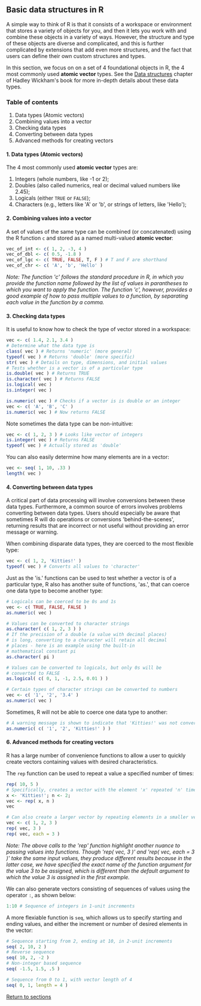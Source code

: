 ## Basic data structures in R

A simple way to think of R is that it consists of a workspace or environment that stores a variety of objects for you, and then it lets you work with and combine these objects in a variety of ways. However, the structure and type of these objects are diverse and complicated, and this is further complicated by extensions that add even more structures, and the fact that users can define their own custom structures and types.

In this section, we focus on on a set of 4 foundational objects in R, the 4 most commonly used __atomic vector__ types. See the [Data structures](http://adv-r.had.co.nz/Data-structures.html) chapter of Hadley Wickham's book for more in-depth details about these data types.

### Table of contents
  
1. Data types (Atomic vectors)
2. Combining values into a vector
3. Checking data types
4. Converting between data types
5. Advanced methods for creating vectors

#### 1. Data types (Atomic vectors)

The 4 most commonly used __atomic vector__ types are:
1. Integers (whole numbers, like -1 or 2);
2. Doubles (also called numerics, real or decimal valued numbers like 2.45);
3. Logicals (either `TRUE` or `FALSE`);
4. Characters (e.g., letters like 'A' or 'b', or strings of letters, like 'Hello');

#### 2. Combining values into a vector

A set of values of the same type can be combined (or concatenated) using the R function `c` and stored as a named multi-valued __atomic vector__:
```R
vec_of_int <- c( 1, 2, -3, 4 )
vec_of_dbl <- c( 0.5, -1.8 )
vec_of_lgc <- c( TRUE, FALSE, T, F ) # T and F are shorthand
vec_of_chr <- c( 'A', 'b', 'Hello' )
```

*Note: The function 'c' follows the standard procedure in R, in which you provide the function name followed by the list of values in parantheses to which you want to apply the function. The function 'c', however, provides a good example of how to pass multiple values to a function, by separating each value in the function by a comma.*

#### 3. Checking data types

It is useful to know how to check the type of vector stored in a workspace:
```R
vec <- c( 1.4, 2.1, 3.4 )
# Determine what the data type is
class( vec ) # Returns 'numeric' (more general)
typeof( vec ) # Returns 'double' (more specific)
str( vec ) # Details on type, dimensions, and initial values
# Tests whether is a vector is of a particular type
is.double( vec ) # Returns TRUE
is.character( vec ) # Returns FALSE
is.logical( vec )
is.integer( vec )

is.numeric( vec ) # Checks if a vector is is double or an integer
vec <- c( 'A', 'B', 'C' )
is.numeric( vec ) # Now returns FALSE
```

Note sometimes the data type can be non-intuitive:
```R
vec <- c( 1, 2, 3 ) # Looks like vector of integers
is.integer( vec ) # Returns FALSE
typeof( vec ) # Actually stored as 'double'
```

You can also easily determine how many elements are in a vector:
```R
vec <- seq( 1, 10, .33 )
length( vec )
```

#### 4. Converting between data types

A critical part of data processing will involve conversions between these data types. Furthermore, a common source of errors involves problems converting between data types. Users should especially be aware that sometimes R will do operations or conversions 'behind-the-scenes', returning results that are incorrect or not useful without providing an error message or warning.

When combining disparate data types, they are coerced to the most flexible type:
```R
vec <- c( 1, 2, 'Kitties!' )
typeof( vec ) # Converts all values to 'character'
```

Just as the 'is.' functions can be used to test whether a vector is of a particular type, R also has another suite of functions, 'as.', that can coerce one data type to become another type:
```R
# Logicals can be coerced to be 0s and 1s
vec <- c( TRUE, FALSE, FALSE )
as.numeric( vec )

# Values can be converted to character strings
as.character( c( 1, 2, 3 ) )
# If the precision of a double (a value with decimal places) 
# is long, converting to a character will retain all decimal 
# places - here is an example using the built-in 
# mathematical constant pi
as.character( pi )

# Values can be converted to logicals, but only 0s will be 
# converted to FALSE
as.logical( c( 0, 1, -1, 2.5, 0.01 ) )

# Certain types of character strings can be converted to numbers
vec <- c( '1', '2', '3.4' )
as.numeric( vec )
```

Sometimes, R will not be able to coerce one data type to another:
```R
# A warning message is shown to indicate that 'Kitties!' was not converted properly
as.numeric( c( '1', '2', 'Kitties!' ) )
```

#### 6. Advanced methods for creating vectors

R has a large number of convenience functions to allow a user to quickly create vectors containing values with desired characteristics.

The `rep` function can be used to repeat a value a specified number of times:
```R
rep( 10, 5 )
# Specifically, creates a vector with the element 'x' repeated 'n' times
x <- 'Kitties!'; n <- 2;
vec <- rep( x, n )
vec

# Can also create a larger vector by repeating elements in a smaller vector
vec <- c( 1, 2, 3 )
rep( vec, 3 )
rep( vec, each = 3 )
```

*Note: The above calls to the 'rep' function highlight another nuance to passing values into functions. Though 'rep( vec, 3 )' and 'rep( vec, each = 3 )' take the same input values, they produce different results because in the latter case, we have specified the exact name of the function argument for the value 3 to be assigned, which is different than the default argument to which the value 3 is assigned in the first example.*

We can also generate vectors consisting of sequences of values using the operator `:`, as shown below:
```R
1:10 # Sequence of integers in 1-unit increments
```

A more flexiable function is `seq`, which allows us to specify starting and ending values, and either the increment or number of desired elements in the vector:
```R
# Sequence starting from 2, ending at 10, in 2-unit increments
seq( 2, 10, 2 )
# Reverse sequence
seq( 10, 2, -2 )
# Non-integer based sequence
seq( -1.5, 1.5, .5 )

# Sequence from 0 to 1, with vector length of 4
seq( 0, 1, length = 4 )
```

[Return to sections](C00_P002_Chapters.md)
